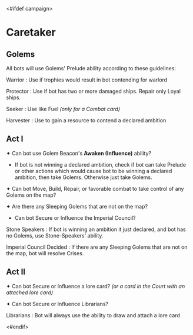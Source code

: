<#ifdef campaign>
# Caretaker

## Golems

All bots will use Golems' Prelude ability according to these guidelines:

Warrior
: Use if trophies would result in bot contending for warlord

Protector
: Use if bot has two or more damaged ships. Repair only Loyal ships.

Seeker
: Use like Fuel *(only for a Combat card)*

Harvester
: Use to gain a resource to contend a declared ambition

## Act I

✦ Can bot use Golem Beacon's **Awaken (Influence)** ability?

- If bot is not winning a declared ambition, check if bot can take Prelude or other actions which would cause bot to be winning a declared ambition, then take Golems. Otherwise just take Golems.

✦ Can bot Move, Build, Repair, or favorable combat to take control of any Golems on the map?

✦ Are there any Sleeping Golems that are not on the map?

- Can bot Secure or Influence the Imperial Council?

Stone Speakers
: If bot is winning an ambition it just declared, and bot has no Golems, use Stone-Speakers' ability.

Imperial Council Decided
: If there are any Sleeping Golems that are not on the map, bot will resolve Crises.

## Act II

✦ Can bot Secure or Influence a lore card? *(or a card in the Court with an attached lore card)*

✦ Can bot Secure or Influence Librarians?

Librarians
: Bot will always use the ability to draw and attach a lore card

<div class="pagebreak"> </div>
<#endif>
